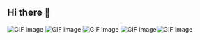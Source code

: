 ## Hi there 👋

<!--
**naqirraza99/naqirraza99** is a ✨ _special_ ✨ repository because its `README.md` (this file) appears on your GitHub profile.

Here are some ideas to get you started:

- 🔭 I’m currently working on ...
- 🌱 I’m currently learning ...
- 👯 I’m looking to collaborate on ...
- 🤔 I’m looking for help with ...
- 💬 Ask me about ...
- 📫 How to reach me: ...
- 😄 Pronouns: ...
- ⚡ Fun fact: ...

-->
<img src="https://user-images.githubusercontent.com/74038190/212750999-42ff8a64-dad8-4772-9648-849968543991.gif" alt="GIF image">
<img src="https://miro.medium.com/v2/resize:fit:786/format:webp/1*BfhBFyRlRKkjVT29t5LiQg.gif" alt="GIF image"> <img src="https://user-images.githubusercontent.com/74038190/212257472-08e52665-c503-4bd9-aa20-f5a4dae769b5.gif" alt="GIF image"> <img src="https://user-images.githubusercontent.com/74038190/212257468-1e9a91f1-b626-4baa-b15d-5c385dfa7ed2.gif" alt="GIF image"><img src="https://user-images.githubusercontent.com/74038190/212257465-7ce8d493-cac5-494e-982a-5a9deb852c4b.gif" alt="GIF image">




